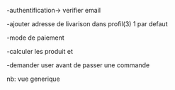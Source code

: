 -authentification-> verifier email

-ajouter adresse de livarison dans profil(3)
1 par defaut

-mode de paiement

-calculer les produit et 

-demander user avant de passer une commande

nb: vue generique
